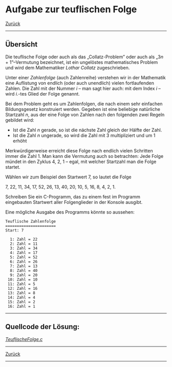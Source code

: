 # Aufgabe zur teuflischen Folge

[Zurück](./../Exercises.md)

---

## Übersicht

Die teuflische Folge oder auch als das &bdquo;Collatz-Problem&rdquo; oder auch als &bdquo;3*n* + 1&rdquo;&ndash;Vermutung bezeichnet,
ist ein ungelöstes mathematisches Problem und wird dem Mathematiker *Lothar Collatz* zugeschrieben.

Unter einer *Zahlenfolge* (auch Zahlenreihe) verstehen wir in der Mathematik eine Auflistung
von endlich (oder auch unendlich) vielen fortlaufenden Zahlen.
Die Zahl mit der Nummer *i* &ndash; man sagt hier auch: mit dem Index *i* &ndash; wird *i*.-tes Glied der Folge genannt.

Bei dem Problem geht es um Zahlenfolgen, die nach einem sehr einfachen Bildungsgesetz konstruiert werden.
Gegeben ist eine beliebige natürliche Startzahl *n*, aus der eine Folge von Zahlen nach den folgenden zwei Regeln gebildet wird:

  * Ist die Zahl *n* gerade, so ist die nächste Zahl gleich der Hälfte der Zahl.
  * Ist die Zahl *n* ungerade, so wird die Zahl mit 3 multipliziert und um 1 erhöht

Merkwürdigerweise erreicht diese Folge nach endlich vielen Schritten immer die Zahl 1.
Man kann die Vermutung auch so betrachten:
Jede Folge mündet in den Zyklus 4, 2, 1 &ndash; egal, mit welcher Startzahl man die Folge startet.

Wählen wir zum Beispiel den Startwert 7, so lautet die Folge

7, 22, 11, 34, 17, 52, 26, 13, 40, 20, 10, 5, 16, 8, 4, 2, 1.

Schreiben Sie ein C-Programm, das zu einem fest im Programm eingebauten Startwert aller Folgenglieder in der Konsole ausgibt.

Eine mögliche Ausgabe des Programms könnte so aussehen:

```
Teuflische Zahlenfolge
======================
Start: 7

  1: Zahl = 22
  2: Zahl = 11
  3: Zahl = 34
  4: Zahl = 17
  5: Zahl = 52
  6: Zahl = 26
  7: Zahl = 13
  8: Zahl = 40
  9: Zahl = 20
 10: Zahl = 10
 11: Zahl = 5
 12: Zahl = 16
 13: Zahl = 8
 14: Zahl = 4
 15: Zahl = 2
 16: Zahl = 1
```

---

## Quellcode der Lösung:

[*TeuflischeFolge.c*](./TeuflischeFolge.c)

---

[Zurück](./../Exercises.md)

---
